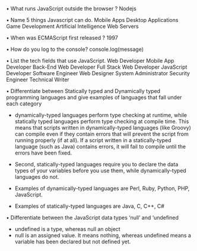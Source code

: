 • What runs JavaScript outside the browser ? Nodejs

• Name 5 things Javascript can do.
 Mobile Apps
 Desktop Applications
 Game Development
 Artificial Intelligence
 Web Servers

• When was ECMAScript first released ? 1997

• How do you log to the console? console.log(message)

• List the tech fields that use JavaScript.
 Web Developer
 Mobile App Developer
 Back-End Web Developer
 Full Stack Web Developer
 JavaScript Developer
 Software Engineer
 Web Designer
 System Administrator
 Security Engineer
 Technical Writer

• Differentiate between Statically typed and Dynamically typed programming languages and give examples of languages that fall under each category
 - dynamically-typed languages perform type checking at runtime, while statically typed languages perform type checking at compile time.  This means that scripts written in dynamically-typed languages (like Groovy) can compile even if they contain errors that will prevent the script from running properly (if at all). If a script written in a statically-typed language (such as Java) contains errors, it will fail to compile until the errors have been fixed.
 - Second, statically-typed languages require you to declare the data types of your variables before you use them, while dynamically-typed languages do not. 

 - Examples of dynamically-typed languages are Perl, Ruby, Python, PHP, JavaScript.
 - Examples of statically-typed languages are Java, C, C++, C#

• Differentiate between the JavaScript data types ‘null’ and ‘undefined
 - undefined is a type, whereas null an object
 - null is an assigned value. It means nothing, whereas undefined means a variable has been declared but not defined yet.